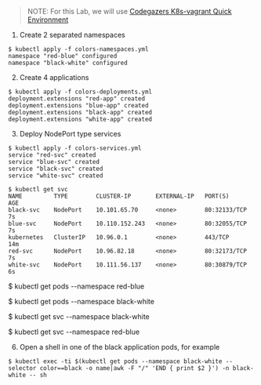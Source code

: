 
>NOTE:
>For this Lab, we will use [Codegazers K8s-vagrant Quick Environment](https://github.com/Codegazers/k8s-vagrant)

1. Create 2 separated namespaces
~~~
$ kubectl apply -f colors-namespaces.yml
namespace "red-blue" configured
namespace "black-white" configured
~~~

2. Create 4 applications
~~~
$ kubectl apply -f colors-deployments.yml
deployment.extensions "red-app" created
deployment.extensions "blue-app" created
deployment.extensions "black-app" created
deployment.extensions "white-app" created
~~~
3. Deploy NodePort type services
~~~
$ kubectl apply -f colors-services.yml
service "red-svc" created
service "blue-svc" created
service "black-svc" created
service "white-svc" created

$ kubectl get svc
NAME         TYPE        CLUSTER-IP       EXTERNAL-IP   PORT(S)        AGE
black-svc    NodePort    10.101.65.70     <none>        80:32133/TCP   7s
blue-svc     NodePort    10.110.152.243   <none>        80:32055/TCP   7s
kubernetes   ClusterIP   10.96.0.1        <none>        443/TCP        14m
red-svc      NodePort    10.96.82.18      <none>        80:32173/TCP   7s
white-svc    NodePort    10.111.56.137    <none>        80:30879/TCP   6s
~~~

$ kubectl get pods --namespace red-blue

$ kubectl get pods --namespace black-white

$ kubectl get svc --namespace black-white

$ kubectl get svc --namespace red-blue


6. Open a shell in one of the black application pods, for example
~~~
$ kubectl exec -ti $(kubectl get pods --namespace black-white --selector color==black -o name|awk -F "/" 'END { print $2 }') -n black-white -- sh
~~~